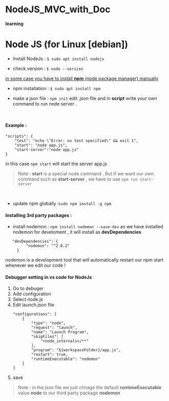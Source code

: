 # NodeJS_MVC_with_Doc
**learning**

# Node JS (for Linux [debian])
* Install NodeJs : `$ sudo apt install nodejs` <br>

* check version : `$ node --version`

[in some case you have to install **npm** (node package manager) manually]()<br>

* npm installation : `$ sudo apt install npm`  <br>

* make a json file : `npm init` edit .json file and in **script** write your own command to run node server . 
<br> 

 #### Example :
 
>   

    "scripts": {
        "test": "echo \"Error: no test specified\" && exit 1",
        "start": "node app.js",
        "start-server":"node app.js"
    }

in this case `npm start` will start the server app.js 
> Note : **start** is a special node command . But if we want our own command such as **start-server** , we have to use ```npm run start-server```

<br>

* update npm globally :`sudo npm install -g npm` <br>

#### Installing 3rd party packages :
* install nodemon : `npm install nodemon --save-dev`
as  we have installed nodemon for develoment , it will install as **devDependencies**

>
       "devDependencies": {
             "nodemon": "^2.0.2"
         }
            
  nodemon is a development tool that will automatically  restart our npm start whenever we edit our code !


#### Debugger setting in vs code for NodeJs

<ol>
    <li>Go to debuger</li>
    <li>Add configuration</li>
    <li>Select node.js</li>
    <li>Edit launch.json file</li>

> 
    "configurations": [
        {
            "type": "node",
            "request": "launch",
            "name": "Launch Program",
            "skipFiles": [
                "<node_internals>/**"
            ],
            "program": "${workspaceFolder}/app.js",
            "restart": true,
            "runtimeExecutable": "nodemon"
        }
    ]


<li>save</li>

</ol>

> Note : in the json file we just chnage the default **runtimeExecutable** value **node** to our third party package **nodemon**
